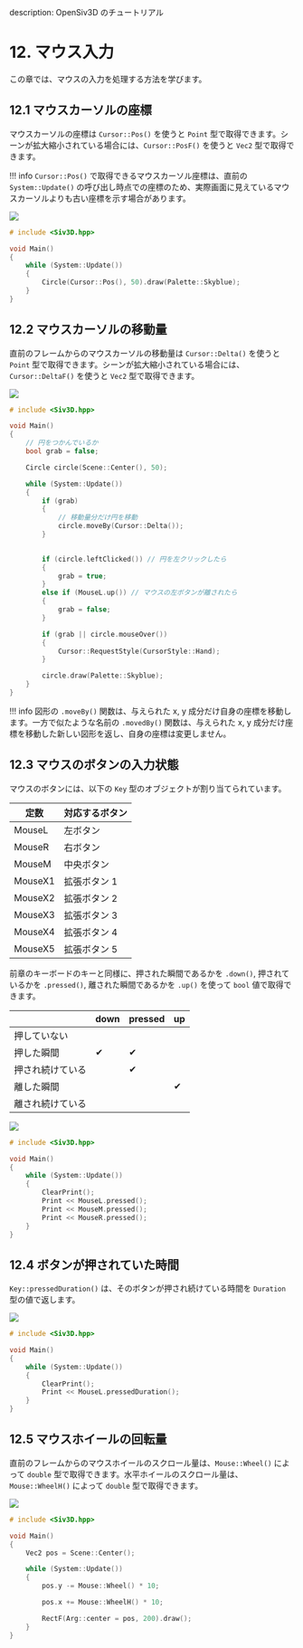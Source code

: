 description: OpenSiv3D のチュートリアル

# 12. マウス入力

この章では、マウスの入力を処理する方法を学びます。

## 12.1 マウスカーソルの座標
マウスカーソルの座標は `Cursor::Pos()` を使うと `Point` 型で取得できます。シーンが拡大縮小されている場合には、`Cursor::PosF()` を使うと `Vec2` 型で取得できます。

!!! info
	`Cursor::Pos()` で取得できるマウスカーソル座標は、直前の `System::Update()` の呼び出し時点での座標のため、実際画面に見えているマウスカーソルよりも古い座標を示す場合があります。

![](https://github.com/Siv3D/siv3d.docs.images/blob/master/tutorial/12/1-0.gif?raw=true)

```C++
# include <Siv3D.hpp>

void Main()
{
	while (System::Update())
	{
		Circle(Cursor::Pos(), 50).draw(Palette::Skyblue);
	}
}
```


## 12.2 マウスカーソルの移動量
直前のフレームからのマウスカーソルの移動量は `Cursor::Delta()` を使うと `Point` 型で取得できます。シーンが拡大縮小されている場合には、`Cursor::DeltaF()` を使うと `Vec2` 型で取得できます。

![](https://github.com/Siv3D/siv3d.docs.images/blob/master/tutorial/12/2-0.gif?raw=true)

```C++
# include <Siv3D.hpp>

void Main()
{
	// 円をつかんでいるか
	bool grab = false;

	Circle circle(Scene::Center(), 50);

	while (System::Update())
	{
		if (grab)
		{
			// 移動量分だけ円を移動
			circle.moveBy(Cursor::Delta());
		}

		
		if (circle.leftClicked()) // 円を左クリックしたら
		{
			grab = true;
		}
		else if (MouseL.up()) // マウスの左ボタンが離されたら
		{
			grab = false;
		}

		if (grab || circle.mouseOver())
		{
			Cursor::RequestStyle(CursorStyle::Hand);
		}

		circle.draw(Palette::Skyblue);
	}
}
```

!!! info
	図形の `.moveBy()` 関数は、与えられた x, y 成分だけ自身の座標を移動します。一方で似たような名前の `.movedBy()` 関数は、与えられた x, y 成分だけ座標を移動した新しい図形を返し、自身の座標は変更しません。


## 12.3 マウスのボタンの入力状態
マウスのボタンには、以下の `Key` 型のオブジェクトが割り当てられています。

| 定数      | 対応するボタン |
|---------|---------|
| MouseL  | 左ボタン    |
| MouseR  | 右ボタン    |
| MouseM  | 中央ボタン   |
| MouseX1 | 拡張ボタン 1 |
| MouseX2 | 拡張ボタン 2 |
| MouseX3 | 拡張ボタン 3 |
| MouseX4 | 拡張ボタン 4 |
| MouseX5 | 拡張ボタン 5 |

前章のキーボードのキーと同様に、押された瞬間であるかを `.down()`, 押されているかを `.pressed()`, 離された瞬間であるかを `.up()` を使って `bool` 値で取得できます。

|          | down | pressed | up |
|----------|------|---------|----|
| 押していない   |      |         |    |
| 押した瞬間    | ✔    | ✔       |    |
| 押され続けている |      | ✔       |    |
| 離した瞬間    |      |         | ✔  |
| 離され続けている |      |         |    |

![](https://github.com/Siv3D/siv3d.docs.images/blob/master/tutorial/12/3-0.gif?raw=true)

```C++
# include <Siv3D.hpp>

void Main()
{
	while (System::Update())
	{
		ClearPrint();
		Print << MouseL.pressed();
		Print << MouseM.pressed();
		Print << MouseR.pressed();
	}
}
```


## 12.4 ボタンが押されていた時間
`Key::pressedDuration()` は、そのボタンが押され続けている時間を `Duration` 型の値で返します。

![](https://github.com/Siv3D/siv3d.docs.images/blob/master/tutorial/12/4-0.png?raw=true)

```C++
# include <Siv3D.hpp>

void Main()
{
	while (System::Update())
	{
		ClearPrint();
		Print << MouseL.pressedDuration();
	}
}
```


## 12.5 マウスホイールの回転量
直前のフレームからのマウスホイールのスクロール量は、`Mouse::Wheel()` によって `double` 型で取得できます。水平ホイールのスクロール量は、`Mouse::WheelH()` によって `double` 型で取得できます。

![](https://github.com/Siv3D/siv3d.docs.images/blob/master/tutorial/12/5-0.gif?raw=true)

```C++
# include <Siv3D.hpp>

void Main()
{
	Vec2 pos = Scene::Center();

	while (System::Update())
	{
		pos.y -= Mouse::Wheel() * 10;

		pos.x += Mouse::WheelH() * 10;

		RectF(Arg::center = pos, 200).draw();
	}
}
```

